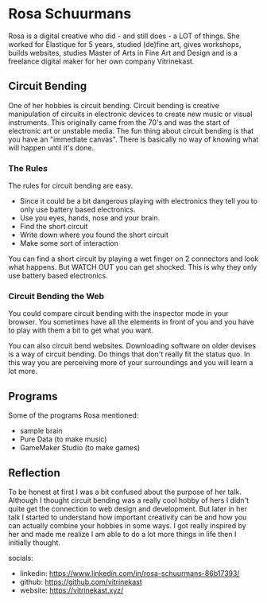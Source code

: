 # Rosa Schuurmans

Rosa is a digital creative who did - and still does - a LOT of things. She worked for Elastique for 5 years, studied (de)fine art, gives workshops, builds websites, studies Master of Arts in Fine Art and Design and is a freelance digital maker for her own company Vitrinekast.

## Circuit Bending

One of her hobbies is circuit bending. Circuit bending is creative manipulation of circuits in electronic devices to create new music or visual instruments. This originally came from the 70's and was the start of electronic art or unstable media. The fun thing about circuit bending is that you have an "immediate canvas". There is basically no way of knowing what will happen until it's done.

### The Rules

The rules for circuit bending are easy.

- Since it could be a bit dangerous playing with electronics they tell you to only use battery based electronics.
- Use you eyes, hands, nose and your brain.
- Find the short circuit
- Write down where you found the short circuit
- Make some sort of interaction

You can find a short circuit by playing a wet finger on 2 connectors and look what happens. But WATCH OUT you can get shocked. This is why they only use battery based electronics.

### Circuit Bending the Web

You could compare circuit bending with the inspector mode in your browser. You sometimes have all the elements in front of you and you have to play with them a bit to get what you want.

You can also circuit bend websites. Downloading software on older devises is a way of circuit bending. Do things that don't really fit the status quo. In this way you are perceiving more of your surroundings and you will learn a lot more.

## Programs

Some of the programs Rosa mentioned:

- sample brain
- Pure Data (to make music)
- GameMaker Studio (to make games)

## Reflection

To be honest at first I was a bit confused about the purpose of her talk. Although I thought circuit bending was a really cool hobby of hers I didn't quite get the connection to web design and development. But later in her talk I started to understand how important creativity can be and how you can actually combine your hobbies in some ways. I got really inspired by her and made me realize I am able to do a lot more things in life then I initially thought.

socials:
- linkedin: https://www.linkedin.com/in/rosa-schuurmans-86b17393/
- github: https://github.com/vitrinekast
- website: https://vitrinekast.xyz/